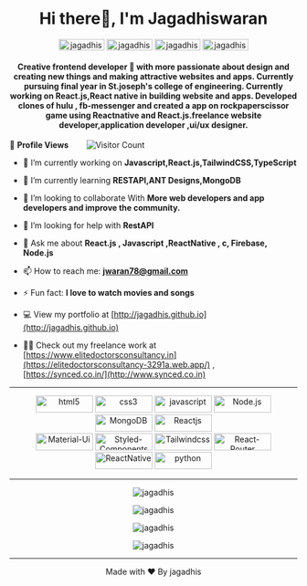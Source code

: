<h1 align="center">Hi there🚀, I'm Jagadhiswaran</h1>
<p align="center">
<a href="https://www.linkedin.com/in/jagadhiswaran-d-26159a1ab/" target="blank"><img align="center" src="https://img.shields.io/badge/LinkedIn-0077B5?style=for-the-badge&logo=linkedin&logoColor=white" alt="jagadhiswaran" height="20" width="80" /></a>
<a href="https://instagram.com/jagadhiswaran_" target="blank"><img align="center" src="https://img.shields.io/badge/Instagram-E4405F?style=for-the-badge&logo=instagram&logoColor=white" alt="jagadhiswaran" height="20" width="80" /></a>
<a href="https://jwaran78.medium.com/?p=202df8f75af2" target="blank"><img align="center" src="https://img.shields.io/badge/Medium-12100E?style=for-the-badge&logo=medium&logoColor=white" alt="jagadhiswaran" height="20" width="80" /></a>
<a href="https://github.com/jagadhis" target="blank"><img align="center" src="https://img.shields.io/badge/GitHub-100000?style=for-the-badge&logo=github&logoColor=white" alt="jagadhiswaran" height="20" width="80" /></a>
</p>
<h4 align="center">Creative frontend developer 🎨 with more passionate about design and creating new things and making attractive websites and apps. Currently pursuing final year in St.joseph's college of engineering. Currently working on React.js,React native in building website and apps. Developed clones of hulu , fb-messenger and created a app on rockpaperscissor game using Reactnative and React.js.freelance website developer,application developer ,ui/ux designer. </h4>

🌱 **Profile Views**&nbsp;&nbsp;&nbsp;&nbsp;&nbsp;&nbsp;&nbsp;
![Visitor Count](https://profile-counter.glitch.me/{jagadhis}/count.svg?align=center)


- 🔭 I’m currently working on **Javascript,React.js,TailwindCSS,TypeScript**

- 🌱 I’m currently learning **RESTAPI,ANT Designs,MongoDB**

- 👯 I’m looking to collaborate With **More web developers and app developers and improve the community.**

- 🤔 I’m looking for help with **RestAPI**

- 💬 Ask me about **React.js , Javascript ,ReactNative , c, Firebase, Node.js**

- 📫 How to reach me: **jwaran78@gmail.com**

- ⚡ Fun fact: **I love to watch movies and songs**

- 💻 View my portfolio at [http://jagadhis.github.io](http://jagadhis.github.io)

- 👨‍💻 Check out my freelance work at [https://www.elitedoctorsconsultancy.in](https://elitedoctorsconsultancy-3291a.web.app/) , [https://synced.co.in/](http://www.synced.co.in)



<hr></hr>
 <p align="center">
	<img src="https://img.shields.io/badge/HTML-239120?style=for-the-badge&logo=html5&logoColor=white" alt="html5" width="100" height="30"/> 
	<img src="https://img.shields.io/badge/CSS-239120?&style=for-the-badge&logo=css3&logoColor=white" alt="css3" width="100" height="30"/>
	<img src="https://img.shields.io/badge/JavaScript-F7DF1E?style=for-the-badge&logo=javascript&logoColor=black" alt="javascript" width="100" height="30"/>
	<img src="https://img.shields.io/badge/Node.js-43853D?style=for-the-badge&logo=node.js&logoColor=white" alt="Node.js" width="100" height="30"/> 
	<img src="https://img.shields.io/badge/MongoDB-4EA94B?style=for-the-badge&logo=mongodb&logoColor=white" alt="MongoDB" width="100" height="30"/> 
	<img src="https://img.shields.io/badge/React-20232A?style=for-the-badge&logo=react&logoColor=61DAFB" alt="Reactjs" width="100" height="30"/> 
	<br>
	<img src="https://img.shields.io/badge/Material--UI-0081CB?style=for-the-badge&logo=material-ui&logoColor=white" alt="Material-Ui" width="100" height="30"/>
	<img src="https://img.shields.io/badge/styled--components-DB7093?style=for-the-badge&logo=styled-components&logoColor=white" alt="Styled-Components" width="100" height="30"/>
	<img src="https://img.shields.io/badge/Tailwind_CSS-38B2AC?style=for-the-badge&logo=tailwind-css&logoColor=white" alt="Tailwindcss" width="100" height="30"/> 
	<img src="https://img.shields.io/badge/React_Router-CA4245?style=for-the-badge&logo=react-router&logoColor=white" alt="React-Router" width="100" height="30"/>
	<img src="https://img.shields.io/badge/React_Native-20232A?style=for-the-badge&logo=react&logoColor=61DAFB" alt="ReactNative" width="100" height="30"/> 
	<img src="https://img.shields.io/badge/Python-3776AB?style=for-the-badge&logo=python&logoColor=white" alt="python" width="100" height="30"/>
	
	
 
	
	
	
	 
	 
	
	
	
	
 </p><hr></hr>
 
 <p align="center"><img align="center" src="https://github-readme-stats.vercel.app/api?username=jagadhis&count_private=true" alt="jagadhis" /></p>
 
 <p align="center"><img align="center" src="https://github-readme-stats.vercel.app/api/top-langs/?username=jagadhis&layout=compact&theme=radical" alt="jagadhis" /></p>
 <p align="center"><img align="center" src="https://github-readme-streak-stats.herokuapp.com?user=jagadhis&theme=dark&hide_border=true&date_format=M%20j%5B%2C%20Y%5D"  alt="jagadhis" /></p>
 <p align="center"><img align="center" src="https://activity-graph.herokuapp.com/graph?username=Jagadhis&bg_color=140805&color=38dae5&line=ca931c&point=81b8c5&area=true&hide_border=true"  alt="jagadhis" /></p>
 

<hr></hr>

<p align="center">Made with ❤ By jagadhis </p>


